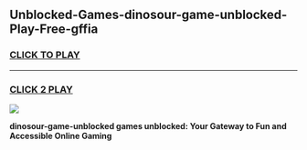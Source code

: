 
## Unblocked-Games-dinosour-game-unblocked-Play-Free-gffia
<h3>
<a href="https://premium76.site?title=dinosour-game-unblocked&ref=21A">CLICK TO PLAY</a></h3>
<hr>

<h3>
<a href="https://premium76.site?title=dinosour-game-unblocked&ref=21A">CLICK 2 PLAY</a>
  
</h3>

<a href="https://premium76.site?title=dinosour-game-unblocked&ref=21A"><img src="https://clearcache.store/games.png"></a>


**dinosour-game-unblocked games unblocked: Your Gateway to Fun and Accessible Online Gaming**
